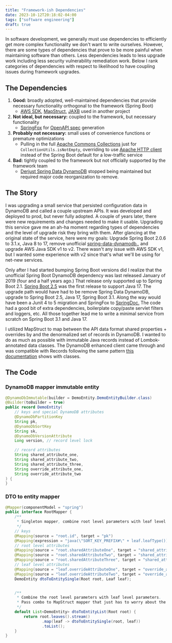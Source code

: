 ```yaml
---
title: "Framework-ish Dependencies"
date: 2023-10-12T20:18:02-04:00
tags: ["software engineering"]
draft: true
---
```


In software development, we generally must use dependencies to efficiently get more complex functionality we don't want to write ourselves. However, there are some types of dependencies that prove to be more painful when maintaining software than others. Less dependencies leads to less upgrade work including less security vulnerability remediation work. Below I rank categories of dependencies with respect to likelihood to have coupling issues during framework upgrades.

## The Dependencies

1. **Good:** broadly adopted, well-maintained dependencies that provide necessary functionality orthogonal to the framework (Spring Boot)
   - [AWS SDK](https://docs.aws.amazon.com/sdk-for-java/latest/developer-guide/home.html), [MapStruct](https://mapstruct.org/), [JAXB](https://javaee.github.io/jaxb-v2/) used in another project
2. **Not ideal, but necessary:** coupled to the framework, but necessary functionality
   - [SpringFox](https://springfox.github.io/springfox/) for [OpenAPI spec](https://swagger.io/specification/) generation
3. **Probably not necessary:** small uses of convenience functions or premature optimizations
   - Pulling in the full [Apache Commons Collections](https://commons.apache.org/proper/commons-collections/) just for `CollectionUtils.isNotEmpty`, overriding to use [Apache HTTP client](https://hc.apache.org/index.html) instead of the Spring Boot default for a low-traffic service
4. **Bad:** tightly coupled to the framework but not officially supported by the framework team
   - [Derjust Spring Data DynamoDB](https://github.com/derjust/spring-data-dynamodb) stopped being maintained but required major code reorganization to remove.

## The Story

I was upgrading a small service that persisted configuration data in DynamoDB and called a couple upstream APIs. It was developed and deployed to prod, but never fully adopted. A couple of years later, there were new requirements and changes needed to make it usable. Upgrading this service gave me an ah-ha moment regarding types of dependencies and the level of upgrade risk they bring with them. After glancing at the original state of the service, here were my goals: Upgrade Spring Boot 2.0.6 to 3.1.x, Java 8 to 17, remove unofficial [spring-data-dynamodb.](https://github.com/derjust/spring-data-dynamodb), and upgrade AWS Java SDK v1 to v2. There wasn't any issue with AWS SDK v1, but I wanted some experience with v2 since that's what we'll be using for net-new services.

Only after I had started bumping Spring Boot versions did I realize that the unofficial Spring Boot DynamoDB dependency was last released January of 2019 (four and a half years ago.) That release only supported up to Spring Boot 2.1. [Spring Boot 2.5](https://docs.spring.io/spring-boot/docs/2.5.x/reference/html/getting-started.html#getting-started.system-requirements) was the first release to support Java 17. The upgrade path would have had to be remove Spring Data DynamoDB, upgrade to Spring Boot 2.5, Java 17, Spring Boot 3.1. Along the way would have been a Junit 4 to 5 migration and SpringFox to [SpringDoc.](https://springdoc.org/) The code had a good bit of extra dependencies, boilerplate copy/paste servlet filters and loggers, etc. All those together lead me to write a minimal service from scratch on Spring Boot 3.1 and Java 17.

I utilized MapStruct to map between the API data format shared properties + overrides by and the denormalized set of records in DynamoDB. I wanted to do as much as possible with immutable Java records instead of Lombok-annotated data classes. The DynamoDB enhanced client came through and was compatible with Records following the same pattern [this documentation](https://docs.aws.amazon.com/sdk-for-java/latest/developer-guide/ddb-en-client-use-immut.html) shows with classes.

## The Code

### DynamoDB mapper immutable entity

```java
@DynamoDbImmutable(builder = DemoEntity.DemoEntityBuilder.class)
@Builder(toBuilder = true)
public record DemoEntity(
    // keys and special DynamoDB attributes
    @DynamoDbPartitionKey
    String pk,
    @DynamoDbSortKey
    String sk,
    @DynamoDbVersionAttribute
    Long version, // record level lock

    // record attributes
    String shared_attribute_one,
    String shared_attribute_two,
    String shared_attribute_three,
    String override_attribute_one,
    String override_attribute_two
) {
}
```

### DTO to entity mapper

```java
@Mapper(componentModel = "spring")
public interface RootMapper {
    /**
     * Singleton mapper, combine root level parameters with leaf level parameters.
     */
    // keys
    @Mapping(source = "root.id", target = "pk")
    @Mapping(expression = "java(\"SORT_KEY_PREFIX#\" + leaf.leafType())", target = "sk")
    // root level attributes
    @Mapping(source = "root.sharedAttributeOne", target = "shared_attribute_one")
    @Mapping(source = "root.sharedAttributeTwo", target = "shared_attribute_two")
    @Mapping(source = "root.sharedAttributeThree", target = "shared_attribute_three")
    // leaf level attributes
    @Mapping(source = "leaf.overrideAttributeOne", target = "override_attribute_one")
    @Mapping(source = "leaf.overrideAttributeTwo", target = "override_attribute_two")
    DemoEntity dtoToEntitySingle(Root root, Leaf leaf);


    /**
     * Combine the root level parameters with leaf level parameters.
     * Pass combo to MapStruct mapper that just has to worry about the singleton case.
     */
    default List<DemoEntity> dtoToEntityList(Root root) {
        return root.leaves().stream()
                .map(leaf -> dtoToEntitySingle(root, leaf))
                .toList();
    }
}
```

